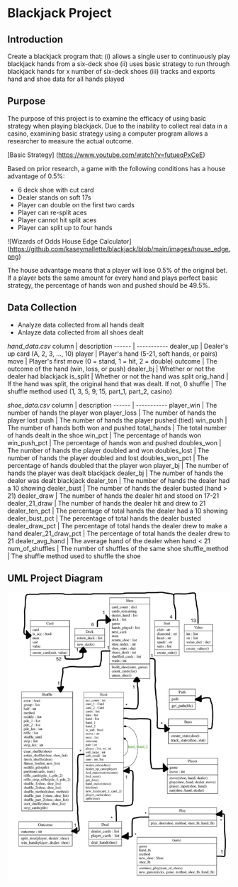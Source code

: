 # Blackjack Project

## Introduction

Create a blackjack program that:
(i) allows a single user to continuously play blackjack hands from a six-deck shoe
(ii) uses basic strategy to run through blackjack hands for x number of six-deck shoes
(iii) tracks and exports hand and shoe data for all hands played

## Purpose

The purpose of this project is to examine the efficacy of using basic
strategy when playing blackjack. Due to the inability to collect real data in a
casino, examining basic strategy using a computer program allows a researcher
to measure the actual outcome.

[Basic Strategy] (https://www.youtube.com/watch?v=futueqPxCeE)

Based on prior research, a game with the following conditions has a house
advantage of 0.5%:
- 6 deck shoe with cut card
- Dealer stands on soft 17s
- Player can double on the first two cards
- Player can re-split aces
- Player cannot hit split aces
- Player can split up to four hands

![Wizards of Odds House Edge Calculator]
(https://github.com/kaseymallette/blackjack/blob/main/images/house_edge.png)

The house advantage means that a player will lose 0.5% of the original bet.
If a player bets the same amount for every hand and plays perfect basic
strategy, the percentage of hands won and pushed should be 49.5%.


## Data Collection

* Analyze data collected from all hands dealt
* Anlayze data collected from all shoes dealt

*hand_data.csv*
column | description
------ | -----------
dealer_up | Dealer's up card (A, 2, 3, ..., 10)
player | Player's hand (5-21, soft hands, or pairs)
move | Player's first move (0 = stand, 1 = hit, 2 = double)
outcome | The outcome of the hand (win, loss, or push)
dealer_bj | Whether or not the dealer had blackjack
is_split | Whether or not the hand was split
orig_hand | If the hand was split, the original hand that was dealt. If not, 0
shuffle | The shuffle method used (1, 3, 5, 9, 15, part_1, part_2, casino)

*shoe_data.csv*
column | description
------ | -----------
player_win | The number of hands the player won
player_loss | The number of hands the player lost
push | The number of hands the player pushed (tied)
win_push | The number of hands both won and pushed
total_hands | The total number of hands dealt in the shoe
win_pct | The percentage of hands won
win_push_pct | The percentage of hands won and pushed
doubles_won | The number of hands the player doubled and won
doubles_lost | The number of hands the player doubled and lost
doubles_won_pct | The percentage of hands doubled that the player won
player_bj | The number of hands the player was dealt blackjack
dealer_bj | The number of hands the dealer was dealt blackjack
dealer_ten | The number of hands the dealer had a 10 showing
dealer_bust | The number of hands the dealer busted (hand > 21)
dealer_draw | The number of hands the dealer hit and stood on 17-21
dealer_21_draw | The number of hands the dealer hit and drew to 21
dealer_ten_pct | The percentage of total hands the dealer had a 10 showing
dealer_bust_pct | The percentage of total hands the dealer busted
dealer_draw_pct | The percentage of total hands the dealer drew to make a hand
dealer_21_draw_pct | The percentage of total hands the dealer drew to 21
dealer_avg_hand | The average hand of the dealer when hand < 21
num_of_shuffles | The number of shuffles of the same shoe
shuffle_method | The shuffle method used to shuffle the shoe 

## UML Project Diagram 

![](images/project_diagram.png)
